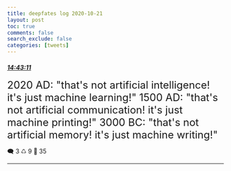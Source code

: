 ```yaml
---
title: deepfates log 2020-10-21
layout: post
toc: true
comments: false
search_exclude: false
categories: [tweets]
---
```



#### <a href = "https://twitter.com/deepfates/status/1319016404234858496">*14:43:11*</a>

<font size="5">2020 AD: "that's not artificial intelligence! it's just machine learning!"  1500 AD: "that's not artificial communication! it's just machine printing!"  3000 BC: "that's not artificial memory! it's just machine writing!"</font>



🗨️ 3 ♺ 9 🤍  35   

---
    
            

